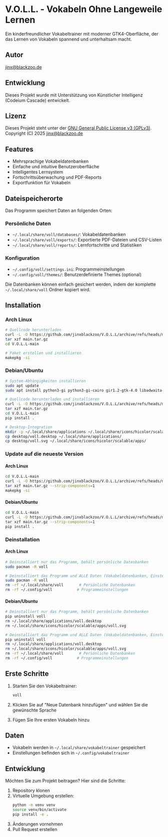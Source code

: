 # V.O.L.L. - Vokabeln Ohne Langeweile Lernen

Ein kinderfreundlicher Vokabeltrainer mit moderner GTK4-Oberfläche, der das Lernen von Vokabeln spannend und unterhaltsam macht.

## Autor
jinx@blackzoo.de

## Entwicklung
Dieses Projekt wurde mit Unterstützung von Künstlicher Intelligenz (Codeium Cascade) entwickelt.

## Lizenz
Dieses Projekt steht unter der [GNU General Public License v3 (GPLv3)](LICENSE).
Copyright (C) 2025 jinx@blackzoo.de

## Features

- Mehrsprachige Vokabeldatenbanken
- Einfache und intuitive Benutzeroberfläche
- Intelligentes Lernsystem
- Fortschrittsüberwachung und PDF-Reports
- Exportfunktion für Vokabeln

## Dateispeicherorte

Das Programm speichert Daten an folgenden Orten:

### Persönliche Daten
- `~/.local/share/voll/databases/`: Vokabeldatenbanken
- `~/.local/share/voll/exports/`: Exportierte PDF-Dateien und CSV-Listen
- `~/.local/share/voll/reports/`: Lernfortschritte und Statistiken

### Konfiguration
- `~/.config/voll/settings.ini`: Programmeinstellungen
- `~/.config/voll/themes/`: Benutzerdefinierte Themes (optional)

Die Datenbanken können einfach gesichert werden, indem der komplette `~/.local/share/voll` Ordner kopiert wird.

## Installation

### Arch Linux
```bash
# Quellcode herunterladen
curl -L -O https://github.com/jinxblackzoo/V.O.L.L/archive/refs/heads/main.tar.gz
tar xzf main.tar.gz
cd V.O.L.L-main

# Paket erstellen und installieren
makepkg -si
```

### Debian/Ubuntu
```bash
# System-Abhängigkeiten installieren
sudo apt update
sudo apt install python3-gi python3-gi-cairo gir1.2-gtk-4.0 libadwaita-1-0 python3-sqlalchemy python3-reportlab

# Quellcode herunterladen und installieren
curl -L -O https://github.com/jinxblackzoo/V.O.L.L/archive/refs/heads/main.tar.gz
tar xzf main.tar.gz
cd V.O.L.L-main
pip install .

# Desktop-Integration
mkdir -p ~/.local/share/applications ~/.local/share/icons/hicolor/scalable/apps
cp desktop/voll.desktop ~/.local/share/applications/
cp desktop/voll.svg ~/.local/share/icons/hicolor/scalable/apps/
```

### Update auf die neueste Version

#### Arch Linux
```bash
cd V.O.L.L-main
curl -L -O https://github.com/jinxblackzoo/V.O.L.L/archive/refs/heads/main.tar.gz
tar xzf main.tar.gz --strip-components=1
makepkg -si
```

#### Debian/Ubuntu
```bash
cd V.O.L.L-main
curl -L -O https://github.com/jinxblackzoo/V.O.L.L/archive/refs/heads/main.tar.gz
tar xzf main.tar.gz --strip-components=1
pip install .
```

### Deinstallation

#### Arch Linux
```bash
# Deinstalliert nur das Programm, behält persönliche Datenbanken
sudo pacman -R voll

# Deinstalliert das Programm und ALLE Daten (Vokabeldatenbanken, Einstellungen, etc.)
sudo pacman -R voll
rm -rf ~/.local/share/voll       # Persönliche Datenbanken
rm -rf ~/.config/voll           # Programmeinstellungen
```

#### Debian/Ubuntu
```bash
# Deinstalliert nur das Programm, behält persönliche Datenbanken
pip uninstall voll
rm ~/.local/share/applications/voll.desktop
rm ~/.local/share/icons/hicolor/scalable/apps/voll.svg

# Deinstalliert das Programm und ALLE Daten (Vokabeldatenbanken, Einstellungen, etc.)
pip uninstall voll
rm ~/.local/share/applications/voll.desktop
rm ~/.local/share/icons/hicolor/scalable/apps/voll.svg
rm -rf ~/.local/share/voll       # Persönliche Datenbanken
rm -rf ~/.config/voll           # Programmeinstellungen
```

## Erste Schritte

1. Starten Sie den Vokabeltrainer:
   ```bash
   voll
   ```

2. Klicken Sie auf "Neue Datenbank hinzufügen" und wählen Sie die gewünschte Sprache

3. Fügen Sie Ihre ersten Vokabeln hinzu

## Daten

- Vokabeln werden in `~/.local/share/vokabeltrainer` gespeichert
- Einstellungen befinden sich in `~/.config/vokabeltrainer`

## Entwicklung

Möchten Sie zum Projekt beitragen? Hier sind die Schritte:

1. Repository klonen
2. Virtuelle Umgebung erstellen:
   ```bash
   python -m venv venv
   source venv/bin/activate
   pip install -e .
   ```
3. Änderungen vornehmen
4. Pull Request erstellen
